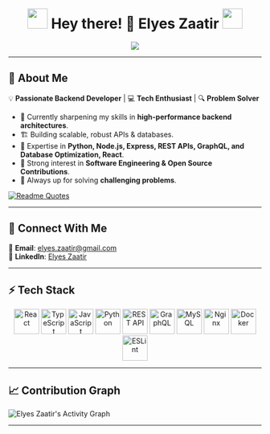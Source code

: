 
<h1 align="center">
  <img src="https://github.githubassets.com/images/modules/site/sponsors/pixel-mona-heart.gif" width="40">
  Hey there! 👋 Elyes Zaatir
  <img src="https://github.githubassets.com/images/mona-loading-dark.gif" width="40">
</h1>

<p align="center">
  <img src="https://readme-typing-svg.herokuapp.com?size=22&duration=3000&color=36BCF7&center=true&vCenter=true&width=600&lines=Solution+Developer+%7C+Full-Stack+Enthusiast;Passionate+about+Coding+and+Problem+Solving;Building+Scalable+and+Secure+Systems;Tech+Explorer+%7C+Open-Source+Contributor" />
</p>

---
## 🚀 About Me  

💡 **Passionate Backend Developer** | 💻 **Tech Enthusiast** | 🔍 **Problem Solver**  

- 🌱 Currently sharpening my skills in **high-performance backend architectures**.  
- 🏗️ Building scalable, robust APIs & databases.  
- 🎯 Expertise in **Python, Node.js, Express, REST APIs, GraphQL, and Database Optimization, React**.  
- 🔐 Strong interest in **Software Engineering & Open Source Contributions**.  
- 🚀 Always up for solving **challenging problems**.  

[![Readme Quotes](https://quotes-github-readme.vercel.app/api?type=horizontal&border=true&theme=dark)](https://github.com/piyushsuthar/github-readme-quotes)

---

## 🔗 Connect With Me  

📧 **Email**: [elyes.zaatir@gmail.com](mailto:elyes.zaatir@gmail.com)  
🔗 **LinkedIn**: [Elyes Zaatir](https://www.linkedin.com/in/elyes-zaatir-619418343/)

---


## ⚡ Tech Stack  

<p align="center">
  <img src="https://techstack-generator.vercel.app/react-icon.svg" alt="React" width="50px">
  <img src="https://techstack-generator.vercel.app/ts-icon.svg" alt="TypeScript" width="50px">
  <img src="https://techstack-generator.vercel.app/js-icon.svg" alt="JavaScript" width="50px">
  <img src="https://techstack-generator.vercel.app/python-icon.svg" alt="Python" width="50px">
  <img src="https://techstack-generator.vercel.app/restapi-icon.svg" alt="REST API" width="50px">
  <img src="https://techstack-generator.vercel.app/graphql-icon.svg" alt="GraphQL" width="50px">
  <img src="https://techstack-generator.vercel.app/mysql-icon.svg" alt="MySQL" width="50px">
  <img src="https://techstack-generator.vercel.app/nginx-icon.svg" alt="Nginx" width="50px">
  <img src="https://techstack-generator.vercel.app/docker-icon.svg" alt="Docker" width="50px">
  <img src="https://techstack-generator.vercel.app/eslint-icon.svg" alt="ESLint" width="50px">
</p>

---

## 📈 Contribution Graph  

![Elyes Zaatir's Activity Graph](https://github-readme-activity-graph.vercel.app/graph?username=ElyesZaatir&theme=react-dark&hide_border=true&custom_title=GitHub%20Activity%20Graph)


---
